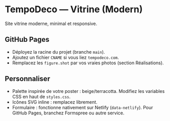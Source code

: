# TempoDeco — Vitrine (Modern)
Site vitrine moderne, minimal et responsive.

## GitHub Pages
- Déployez la racine du projet (branche `main`).
- Ajoutez un fichier `CNAME` si vous liez `tempodeco.com`.
- Remplacez les `figure.shot` par vos vraies photos (section Réalisations).

## Personnaliser
- Palette inspirée de votre poster : beige/terracotta. Modifiez les variables CSS en haut de `styles.css`.
- Icônes SVG inline : remplacez librement.
- Formulaire : fonctionne nativement sur Netlify (`data-netlify`). Pour GitHub Pages, branchez Formspree ou autre service.

